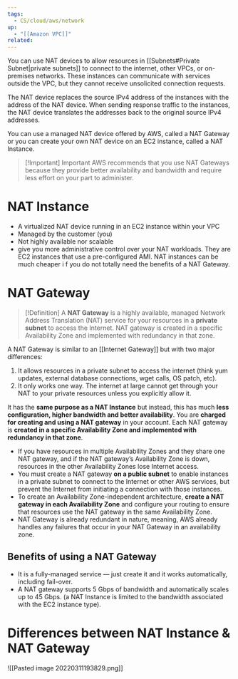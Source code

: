 ```yaml
---
tags:
  - CS/cloud/aws/network
up:
  - "[[Amazon VPC]]"
related:
---
```

You can use NAT devices to allow resources in [[Subnets#Private Subnet|private subnets]] to connect to the internet, other VPCs, or on-premises networks. These instances can communicate with services outside the VPC, but they cannot receive unsolicited connection requests.

The NAT device replaces the source IPv4 address of the instances with the address of the NAT device. When sending response traffic to the instances, the NAT device translates the addresses back to the original source IPv4 addresses.

You can use a managed NAT device offered by AWS, called a NAT Gateway or you can create your own NAT device on an EC2 instance, called a NAT Instance. 


> [!Important] Important
> AWS recommends that you use NAT Gateways because they provide better availability and bandwidth and require less effort on your part to administer.

# NAT Instance

- A virtualized NAT device running in an EC2 instance within your VPC
- Managed by the customer (you)
- Not highly available nor scalable
- give you more administrative control over your NAT workloads. They are EC2 instances that use a pre-configured AMI. NAT instances can be much cheaper i f you do not totally need the benefits of a NAT Gateway.

# NAT Gateway

>[!Definition]
A **NAT Gateway** is a highly available, managed Network Address Translation (NAT) service for your resources in a **private subnet** to access the Internet. NAT gateway is created in a specific Availability Zone and implemented with redundancy in that zone.


A NAT Gateway is similar to an [[Internet Gateway]] but with two major differences:

1. It allows resources in a private subnet to access the internet (think yum updates, external database connections, wget calls, OS patch, etc).
2. It only works one way. The internet at large cannot get through your NAT to your private resources unless you explicitly allow it.

It has the **same purpose as a NAT Instance** but instead, this has much **less configuration, higher bandwidth and better availability**. You are **charged for creating and using a NAT gateway** in your account. Each NAT gateway is **created in a specific Availability Zone and implemented with redundancy in that zone**.

- If you have resources in multiple Availability Zones and they share one NAT gateway, and if the NAT gateway’s Availability Zone is down, resources in the other Availability Zones lose Internet access.
- You must create a NAT gateway **on a public subnet** to enable instances in a private subnet to connect to the Internet or other AWS services, but prevent the Internet from initiating a connection with those instances.
- To create an Availability Zone-independent architecture, **create a NAT gateway in each Availability Zone** and configure your routing to ensure that resources use the NAT gateway in the same Availability Zone.
- NAT Gateway is already redundant in nature, meaning, AWS already handles any failures that occur in your NAT Gateway in an availability zone.

## Benefits of using a NAT Gateway

- It is a fully-managed service — just create it and it works automatically, including fail-over.
- A NAT gateway supports 5 Gbps of bandwidth and automatically scales up to 45 Gbps. (a NAT Instance is limited to the bandwidth associated with the EC2 instance type).

# Differences between NAT Instance & NAT Gateway

![[Pasted image 20220311193829.png]]